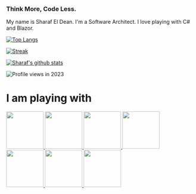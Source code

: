### Think More, Code Less.
My name is Sharaf El Dean.
I'm a Software Architect.
I love playing with C# and Blazor.



[![Top Langs](https://github-readme-stats-sharaf-mansour.vercel.app/api/top-langs/?username=sharaf-mansour&&langs_count=20&layout=compact&title_color=fff&icon_color=79ff97&text_color=9f9f9f&bg_color=151515)](https://github.com/Sharaf-Mansour)

[![Streak](https://github-readme-streak-stats.herokuapp.com/?user=sharaf-mansour&theme=dark)](https://github.com/Sharaf-Mansour)

[![Sharaf's github stats](https://github-readme-stats-sharaf-mansour.vercel.app/api?username=sharaf-mansour&show_icons=true&title_color=fff&icon_color=79ff97&text_color=9f9f9f&bg_color=151515&)](https://github.com/Sharaf-Mansour)

 [//]: # (https://gpvc.arturio.dev/sharaf-mansour) 
![Profile views in 2023](https://komarev.com/ghpvc/?username=sharaf-mansour&style=for-the-badge&color=ff0000)
# I am playing with



[<img src="https://user-images.githubusercontent.com/55330747/202248289-4c45ac1f-5360-4d12-8eed-3bebb5bb2297.png" width="100"  height="100" >
](https://www.solidjs.com/)
[<img src="https://user-images.githubusercontent.com/55330747/202249574-6c81a942-a5dd-4f4b-8cbe-6a17b04cd2a8.png" width="100" height="100" >
](https://svelte.dev/)
[<img src="https://user-images.githubusercontent.com/55330747/202250827-77c5eb81-da44-4e48-aa19-da373218714b.png" width="100" height="100" >
](https://www.reactjs.org/)
[<img src="https://user-images.githubusercontent.com/55330747/202251262-c7ff56fe-bfe7-45a6-a1b1-31bc1509f356.png" width="100" height="100" >
](https://dotnet.microsoft.com/en-us/apps/aspnet/web-apps/blazor)
[<img src="https://user-images.githubusercontent.com/55330747/206610072-19b7d699-e019-4d69-87ac-f86ed49100b1.png" width="100" height="100" >
](https://dotnet.microsoft.com/en-us/apps/maui)
[<img src="https://user-images.githubusercontent.com/55330747/206610521-8590e45c-f137-4d95-9c4b-165b7af793d3.png" width="100" height="100" >
](https://flutter.dev/)
[<img src="https://github-production-user-asset-6210df.s3.amazonaws.com/55330747/263460568-6db50bde-c6a4-4f24-84d5-e4e45700e21a.png" width="100"  height="100" >
](https://vitejs.dev/)

 
